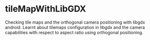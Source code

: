 # tileMapWithLibGDX
Checking tile maps and the orthogonal camera positioning with libgdx android.
Learnt about tilemaps configuration in libgdx and the camera capabilities with respect to aspect ratio using orthogonal positioning.
